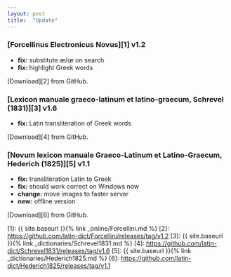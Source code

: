 ```yaml
---
layout: post
title:  "Update"
---
```


### [Forcellinus Electronicus Novus][1] v1.2

- **fix:** substitute æ/œ on search
- **fix:** highlight Greek words

[Download][2] from GitHub.


### [Lexicon manuale graeco-latinum et latino-graecum, Schrevel (1831)][3] v1.6

- **fix:** Latin transliteration of Greek words

[Download][4] from GitHub.


### [Novum lexicon manuale Graeco-Latinum et Latino-Graecum, Hederich (1825)][5] v1.1

- **fix:** transliteration Latin to Greek
- **fix:** should work correct on Windows now
- **change:** move images to faster server
- **new:** offline version

[Download][6] from GitHub.


[1]: {{ site.baseurl }}{% link _online/Forcellini.md %}
[2]: https://github.com/latin-dict/Forcellini/releases/tag/v1.2
[3]: {{ site.baseurl }}{% link _dictionaries/Schrevel1831.md %}
[4]: https://github.com/latin-dict/Schrevel1831/releases/tag/v1.6
[5]: {{ site.baseurl }}{% link _dictionaries/Hederich1825.md %}
[6]: https://github.com/latin-dict/Hederich1825/releases/tag/v1.1
